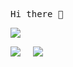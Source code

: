 <samp>Hi there 👋</samp>

![](http://github-profile-summary-cards.vercel.app/api/cards/profile-details?username=jorben&theme=default)

![](http://github-profile-summary-cards.vercel.app/api/cards/most-commit-language?username=jorben&theme=default)
<span>&nbsp;&nbsp;&nbsp;&nbsp;</span>![](http://github-profile-summary-cards.vercel.app/api/cards/productive-time?username=jorben&theme=default&utcOffset=8)
